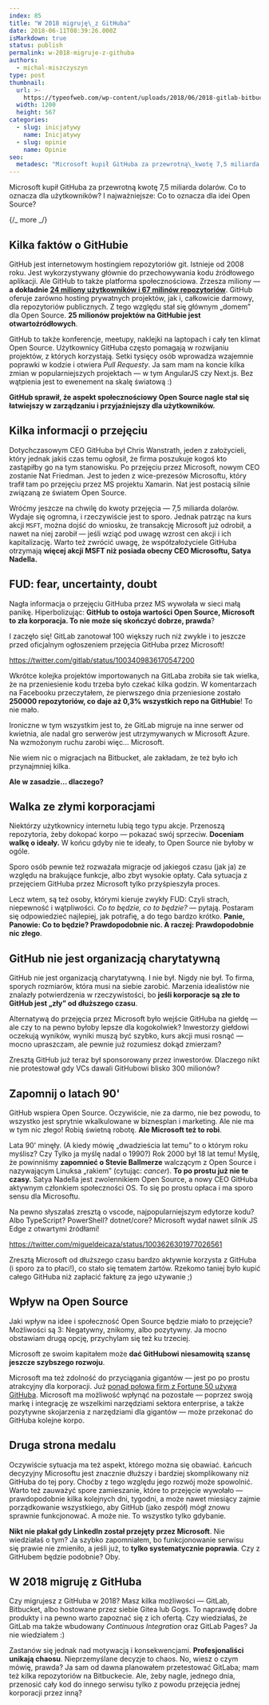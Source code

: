```yaml
---
index: 85
title: "W 2018 migruję\_z GitHuba"
date: 2018-06-11T08:39:26.000Z
isMarkdown: true
status: publish
permalink: w-2018-migruje-z-githuba
authors:
  - michal-miszczyszyn
type: post
thumbnail:
  url: >-
    https://typeofweb.com/wp-content/uploads/2018/06/2018-gitlab-bitbucket-gitea-gogs.png
  width: 1200
  height: 567
categories:
  - slug: inicjatywy
    name: Inicjatywy
  - slug: opinie
    name: Opinie
seo:
  metadesc: "Microsoft kupił GitHuba za przewrotną\_kwotę 7,5 miliarda dolarów. Co to oznacza dla użytkowników? I najważniejsze: Co to oznacza dla idei Open Source?"
---
```


Microsoft kupił GitHuba za przewrotną kwotę 7,5 miliarda dolarów. Co to oznacza dla użytkowników? I najważniejsze: Co to oznacza dla idei Open Source?

{/_ more _/}

## Kilka faktów o GitHubie

GitHub jest internetowym hostingiem repozytoriów git. Istnieje od 2008 roku. Jest wykorzystywany głównie do przechowywania kodu źródłowego aplikacji. Ale GitHub to także platforma społecznościowa. Zrzesza miliony — **a dokładnie [24 miliony użytkowników i 67 milinów repozytoriów](https://octoverse.github.com)**. GitHub oferuje zarówno hosting prywatnych projektów, jak i, całkowicie darmowy, dla repozytoriów publicznych. Z tego względu stał się głównym „domem” dla Open Source. **25 milionów projektów na GitHubie jest otwartoźródłowych**.

GitHub to także konferencje, meetupy, naklejki na laptopach i cały ten klimat Open Source. Użytkownicy GitHuba często pomagają w rozwijaniu projektów, z których korzystają. Setki tysięcy osób wprowadza wzajemnie poprawki w kodzie i otwiera _Pull Requesty_. Ja sam mam na koncie kilka zmian w popularniejszych projektach — w tym AngularJS czy Next.js. Bez wątpienia jest to ewenement na skalę światową :)

**GitHub sprawił, że aspekt społecznościowy Open Source nagle stał się łatwiejszy w zarządzaniu i przyjaźniejszy dla użytkowników.**

## Kilka informacji o przejęciu

Dotychczasowym CEO GitHuba był Chris Wanstrath, jeden z założycieli, który jednak jakiś czas temu ogłosił, że firma poszukuje kogoś kto zastąpiłby go na tym stanowisku. Po przejęciu przez Microsoft, nowym CEO zostanie Nat Friedman. Jest to jeden z wice-prezesów Microsoftu, który trafił tam po przejęciu przez MS projektu Xamarin. Nat jest postacią silnie związaną ze światem Open Source.

Wróćmy jeszcze na chwilę do kwoty przejęcia — 7,5 miliarda dolarów. Wydaje się ogromna, i rzeczywiście jest to sporo. Jednak patrząc na kurs akcji `MSFT`, można dojść do wniosku, że transakcję Microsoft już odrobił, a nawet na niej zarobił — jeśli wziąć pod uwagę wzrost cen akcji i ich kapitalizację. Warto też zwrócić uwagę, że współzałożyciele GitHuba otrzymają **więcej akcji MSFT niż posiada obecny CEO Microsoftu, Satya Nadella.**

## FUD: fear, uncertainty, doubt

Nagła informacja o przejęciu GitHuba przez MS wywołała w sieci małą panikę. Hiperbolizując: **GitHub to ostoja wartości Open Source, Microsoft to zła korporacja. To nie może się skończyć dobrze, prawda**?

I zaczęło się! GitLab zanotował 100 większy ruch niż zwykle i to jeszcze przed oficjalnym ogłoszeniem przejęcia GitHuba przez Microsoft!

https://twitter.com/gitlab/status/1003409836170547200

Wkrótce kolejka projektów importowanych na GitLaba zrobiła sie tak wielka, że na przeniesienie kodu trzeba było czekać kilka godzin. W komentarzach na Facebooku przeczytałem, że pierwszego dnia przeniesione zostało **250000 repozytoriów, co daje aż 0,3% wszystkich repo na GitHubie**! To nie mało.

Ironiczne w tym wszystkim jest to, że GitLab migruje na inne serwer od kwietnia, ale nadal gro serwerów jest utrzymywanych w Microsoft Azure. Na wzmożonym ruchu zarobi więc… Microsoft.

Nie wiem nic o migracjach na Bitbucket, ale zakładam, że też było ich przynajmniej kilka.

**Ale w zasadzie… dlaczego?**

## Walka ze złymi korporacjami

Niektórzy użytkownicy internetu lubią tego typu akcje. Przenoszą repozytoria, żeby dokopać korpo — pokazać swój sprzeciw. **Doceniam walkę o ideały.** W końcu gdyby nie te ideały, to Open Source nie byłoby w ogóle.

Sporo osób pewnie też rozważała migracje od jakiegoś czasu (jak ja) ze względu na brakujące funkcje, albo zbyt wysokie opłaty. Cała sytuacja z przejęciem GitHuba przez Microsoft tylko przyśpieszyła proces.

Lecz wtem, są też osoby, którymi kieruje zwykły FUD: Czyli strach, niepewność i wątpliwości. _Co to będzie, co to będzie?_ — pytają. Postaram się odpowiedzieć najlepiej, jak potrafię, a do tego bardzo krótko. **Panie, Panowie: Co to będzie? Prawdopodobnie nic. A raczej: Prawdopodobnie nic złego**.

## GitHub nie jest organizacją charytatywną

GitHub nie jest organizacją charytatywną. I nie był. Nigdy nie był. To firma, sporych rozmiarów, która musi na siebie zarobić. Marzenia idealistów nie znalazły potwierdzenia w rzeczywistości, bo **jeśli korporacje są złe to GitHub jest „zły” od dłuższego czasu**.

Alternatywą do przejęcia przez Microsoft było wejście GitHuba na giełdę — ale czy to na pewno byłoby lepsze dla kogokolwiek? Inwestorzy giełdowi oczekują wyników, wyniki muszą być szybko, kurs akcji musi rosnąć — mocno upraszczam, ale pewnie już rozumiesz dokąd zmierzam?

Zresztą GitHub już teraz był sponsorowany przez inwestorów. Dlaczego nikt nie protestował gdy VCs dawali GitHubowi blisko 300 milionów?

## Zapomnij o latach 90'

GitHub wspiera Open Source. Oczywiście, nie za darmo, nie bez powodu, to wszystko jest sprytnie wkalkulowane w biznesplan i marketing. Ale nie ma w tym nic złego! Robią świetną robotę. **Ale Microsoft też to robi**.

Lata 90' minęły. (A kiedy mówię „dwadzieścia lat temu” to o którym roku myślisz? Czy Tylko ja myślę nadal o 1990?) Rok 2000 był 18 lat temu! Myślę, że powinniśmy **zapomnieć o Stevie Ballmerze** walczącym z Open Source i nazywającym Linuksa „rakiem” (cytując: _cancer_). **To po prostu już nie te czasy.** Satya Nadella jest zwolennikiem Open Source, a nowy CEO GitHuba aktywnym członkiem społeczności OS. To się po prostu opłaca i ma sporo sensu dla Microsoftu.

Na pewno słyszałaś zresztą o vscode, najpopularniejszym edytorze kodu? Albo TypeScript? PowerShell? dotnet/core? Microsoft wydał nawet silnik JS Edge z otwartymi źródłami!

https://twitter.com/migueldeicaza/status/1003626301977026561

Zresztą Microsoft od dłuższego czasu bardzo aktywnie korzysta z GitHuba (i sporo za to płaci!), co stało się tematem żartów. Rzekomo taniej było kupić całego GitHuba niż zapłacić fakturę za jego używanie ;)

## Wpływ na Open Source

Jaki wpływ na idee i społeczność Open Source będzie miało to przejęcie? Możliwości są 3: Negatywny, znikomy, albo pozytywny. Ja mocno obstawiam drugą opcję, przychylam się też ku trzeciej.

Microsoft ze swoim kapitałem może **dać GitHubowi niesamowitą szansę jeszcze szybszego rozwoju**.

Microsoft ma też zdolność do przyciągania gigantów — jest po po prostu atrakcyjny dla korporacji. Już [ponad połowa firm z Fortune 50 używa GitHuba](http://www.wired.co.uk/article/microsoft-github-deal-open-source). Microsoft ma możliwość wpłynąć na pozostałe — poprzez swoją markę i integrację ze wszelkimi narzędziami sektora enterprise, a także pozytywne skojarzenia z narzędziami dla gigantów — może przekonać do GitHuba kolejne korpo.

## Druga strona medalu

Oczywiście sytuacja ma też aspekt, którego można się obawiać. Łańcuch decyzyjny Microsoftu jest znacznie dłuższy i bardziej skomplikowany niż GitHuba do tej pory. Choćby z tego względu jego rozwój może spowolnić. Warto też zauważyć spore zamieszanie, które to przejęcie wywołało — prawdopodobnie kilka kolejnych dni, tygodni, a może nawet miesiący zajmie porządkowanie wszystkiego, aby GitHub (jako zespół) mógł znowu sprawnie funkcjonować. A może nie. To wszystko tylko gdybanie.

**Nikt nie płakał gdy LinkedIn został przejęty przez Microsoft**. Nie wiedziałaś o tym? Ja szybko zapomniałem, bo funkcjonowanie serwisu się prawie nie zmieniło, a jeśli już, to **tylko systematycznie poprawia**. Czy z GitHubem będzie podobnie? Oby.

## W 2018 migruję z GitHuba

Czy migrujesz z GitHuba w 2018? Masz kilka możliwości — GitLab, Bitbucket, albo hostowane przez siebie Gitea lub Gogs. To naprawdę dobre produkty i na pewno warto zapoznać się z ich ofertą. Czy wiedziałaś, że GitLab ma także wbudowany _Continuous Integration_ oraz GitLab Pages? Ja nie wiedziałem :)

Zastanów się jednak nad motywacją i konsekwencjami. **Profesjonaliści unikają chaosu**. Nieprzemyślane decyzje to chaos. No, wiesz o czym mówię, prawda? Ja sam od dawna planowałem przetestować GitLaba; mam też kilka repozytoriów na Bitbuckecie. Ale, żeby nagle, jednego dnia, przenosić cały kod do innego serwisu tylko z powodu przejęcia jednej korporacji przez inną?
